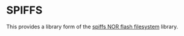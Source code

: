 # SPIFFS
This provides a library form of the [spiffs NOR flash filesystem](https://github.com/pellepl/spiffs) library.
